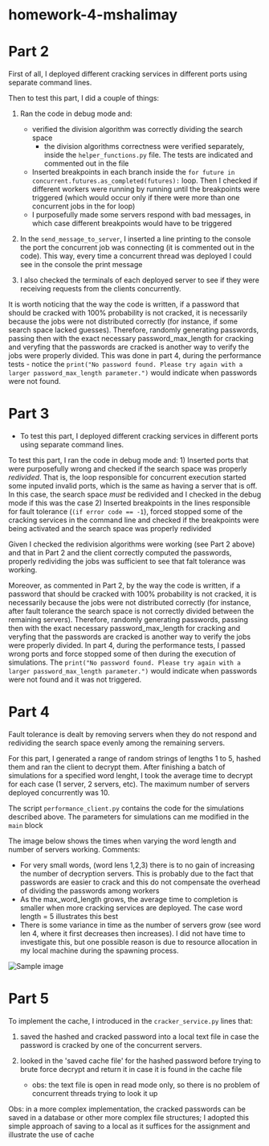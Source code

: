 # homework-4-mshalimay
# Part 2

First of all, I deployed different cracking services in different ports using separate command lines.

Then to test this part, I did a couple of things:
1) Ran the code in debug mode and:
	- verified the division algorithm was correctly dividing the search space
		- the division algorithms correctness were verified separately, inside the `helper_functions.py` file. The tests are indicated and commented out in the file
	- Inserted breakpoints in each branch inside the `for future in concurrent.futures.as_completed(futures):` loop. Then I checked if different workers were running by running until the breakpoints were triggered (which would occur only if there were more than one concurrent jobs in the for loop)
	- I purposefully made some servers respond with bad messages, in which case different breakpoints would have to be triggered 

2)  In the `send_message_to_server`, I inserted a line printing to the console the port the concurrent job was connecting  (it is commented out in the code). This way, every time a concurrent thread was deployed I could see in the console the print message

3) I also checked the terminals of each deployed server to see if they were receiving requests from the clients concurrently. 

It is worth noticing that the way the code is written, if a password that should be cracked with 100% probability is not cracked, it is necessarily because the jobs were not distributed correctly (for instance, if some search space lacked guesses). Therefore, randomly generating passwords, passing then with the exact necessary password_max_length for cracking and veryfing that the passwords are cracked is another way to verify the jobs were properly divided. This was done in part 4, during the performance tests - notice the `print("No password found. Please try again with a larger password_max_length parameter.")`  would indicate when passwords were not found.

# Part 3
- To test this part, I deployed different cracking services in different ports using separate command lines.

To test this part, I ran the code in debug mode and:
	1) Inserted ports that were purposefully wrong and checked if the search space was properly *redivided*. That is, the loop responsible for concurrent execution started some inputed invalid ports, which is the same as having a server that is off. In this case, the search space *must* be redivided and I checked in the debug mode if this was the case
	2) Inserted breakpoints in the lines responsible for fault tolerance (`(if error code == -1`), forced stopped some of the cracking services in the command line and checked if the breakpoints were being activated and the search space was properly redivided


Given I checked the redivision algorithms were working (see Part 2 above) and that in Part 2 and  the client correctly computed the passwords, properly redividing the jobs was sufficient to see that falt tolerance was working.

Moreover, as commented in Part 2, by the way the code is written, if a password that should be cracked with 100% probability is not cracked, it is necessarily because the jobs were not distributed correctly (for instance, after fault tolerance the search space is not correctly divided between the remaining servers). Therefore, randomly generating passwords, passing then with the exact necessary password_max_length for cracking and veryfing that the passwords are cracked is another way to verify the jobs were properly divided. In part 4, during the performance tests, I passed wrong ports and force stopped some of then during the execution of simulations. The `print("No password found. Please try again with a larger password_max_length parameter.")`  would indicate when passwords were not found and it was not triggered.

# Part 4

Fault tolerance is dealt by removing servers when they do not respond and redividing the search space evenly among the remaining servers. 

For this part, I generated a range of random strings of lengths 1 to 5, hashed them and ran the client to decrypt them. After finishing a batch of simulations for a specified word lenght, I took the average time to decrypt for each case (1 server, 2 servers, etc). The maximum number of servers deployed concurrently was 10.

The script `performance_client.py` contains the code for the simulations described above. The parameters for simulations can me modified in the `main` block

The image below shows the times when varying the word length and number of servers working.
Comments:
- For very small words, (word lens 1,2,3) there is to no gain of increasing the number of decryption servers. This is probably due to the fact that passwords are easier to crack and this do not compensate the overhead of dividing the passwords among workers
- As the max_word_length grows, the average time to completion is smaller when more cracking services are deployed. The case word length = 5 illustrates this best
- There is some variance in time as the number of servers grow (see word len 4, where it first decreases then increases). I did not have time to investigate this, but one possible reason is due to resource allocation in my local machine during the spawning process.

![Sample image](https://github.com/mpcs-52040/homework-4-mshalimay/blob/main/times.png)

# Part 5

To implement the cache, I introduced in the `cracker_service.py` lines that:
1) saved the hashed and cracked password into a local text file in case the password is cracked by one of the concurrent servers.

2) looked in the 'saved cache file' for the  hashed password before trying to brute force decrypt and return it in case it is found in the cache file 
	- obs: the text file is open in read mode only, so there is no problem of concurrent threads trying to look it up

Obs: in a more complex implementation, the cracked passwords can be saved in a database or other more complex file structures; I adopted this simple approach of saving to a local as it suffices for the assignment and illustrate the use of cache



